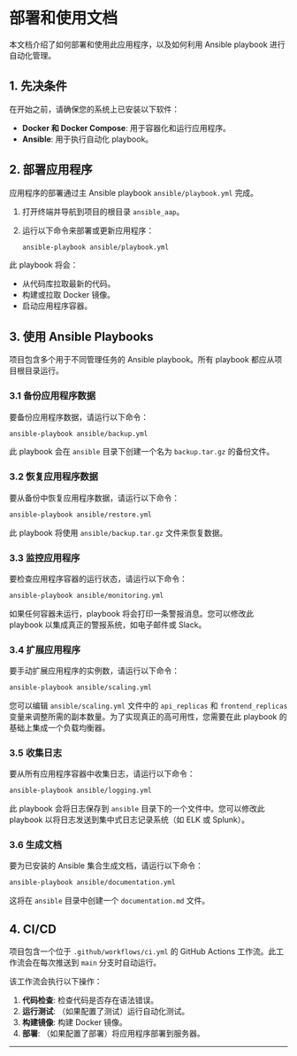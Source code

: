 # 部署和使用文档

本文档介绍了如何部署和使用此应用程序，以及如何利用 Ansible playbook 进行自动化管理。

## 1. 先决条件

在开始之前，请确保您的系统上已安装以下软件：

*   **Docker 和 Docker Compose**: 用于容器化和运行应用程序。
*   **Ansible**: 用于执行自动化 playbook。

## 2. 部署应用程序

应用程序的部署通过主 Ansible playbook `ansible/playbook.yml` 完成。

1.  打开终端并导航到项目的根目录 `ansible_aap`。
2.  运行以下命令来部署或更新应用程序：

    ```bash
    ansible-playbook ansible/playbook.yml
    ```

此 playbook 将会：
*   从代码库拉取最新的代码。
*   构建或拉取 Docker 镜像。
*   启动应用程序容器。

## 3. 使用 Ansible Playbooks

项目包含多个用于不同管理任务的 Ansible playbook。所有 playbook 都应从项目根目录运行。

### 3.1 备份应用程序数据

要备份应用程序数据，请运行以下命令：

```bash
ansible-playbook ansible/backup.yml
```

此 playbook 会在 `ansible` 目录下创建一个名为 `backup.tar.gz` 的备份文件。

### 3.2 恢复应用程序数据

要从备份中恢复应用程序数据，请运行以下命令：

```bash
ansible-playbook ansible/restore.yml
```

此 playbook 将使用 `ansible/backup.tar.gz` 文件来恢复数据。

### 3.3 监控应用程序

要检查应用程序容器的运行状态，请运行以下命令：

```bash
ansible-playbook ansible/monitoring.yml
```

如果任何容器未运行，playbook 将会打印一条警报消息。您可以修改此 playbook 以集成真正的警报系统，如电子邮件或 Slack。

### 3.4 扩展应用程序

要手动扩展应用程序的实例数，请运行以下命令：

```bash
ansible-playbook ansible/scaling.yml
```

您可以编辑 `ansible/scaling.yml` 文件中的 `api_replicas` 和 `frontend_replicas` 变量来调整所需的副本数量。为了实现真正的高可用性，您需要在此 playbook 的基础上集成一个负载均衡器。

### 3.5 收集日志

要从所有应用程序容器中收集日志，请运行以下命令：

```bash
ansible-playbook ansible/logging.yml
```

此 playbook 会将日志保存到 `ansible` 目录下的一个文件中。您可以修改此 playbook 以将日志发送到集中式日志记录系统（如 ELK 或 Splunk）。

### 3.6 生成文档

要为已安装的 Ansible 集合生成文档，请运行以下命令：

```bash
ansible-playbook ansible/documentation.yml
```

这将在 `ansible` 目录中创建一个 `documentation.md` 文件。

## 4. CI/CD

项目包含一个位于 `.github/workflows/ci.yml` 的 GitHub Actions 工作流。此工作流会在每次推送到 `main` 分支时自动运行。

该工作流会执行以下操作：

1.  **代码检查**: 检查代码是否存在语法错误。
2.  **运行测试**: （如果配置了测试）运行自动化测试。
3.  **构建镜像**: 构建 Docker 镜像。
4.  **部署**: （如果配置了部署）将应用程序部署到服务器。

---